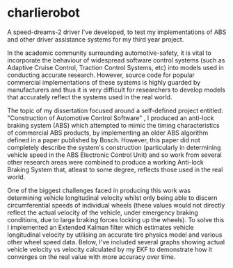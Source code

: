 # charlierobot
A speed-dreams-2 driver I've developed, to test my implementations of ABS and other driver assistance systems for my third year project.

In the academic community surrounding automotive-safety, it is vital to incorporate the behaviour of widespread software control systems (such as Adaptive Cruise Control, Traction Control Systems, etc) into models used in conducting accurate research. However, source code for popular commercial implementations of these systems is highly guarded by manufacturers and thus it is very difficult for researchers to develop models that accurately reflect the systems used in the real world.

The topic of my dissertation focused around a self-defined project entitled: "Construction of Automotive Control Software" , I produced an anti-lock braking system (ABS) which attempted to mimic the timing characteristics of commercial ABS products, by implementing an older ABS algorithm defined in a paper published by Bosch. However, this paper did not completely describe the system's construction (particularly in determining vehicle speed in the ABS Electronic Control Unit) and so work from several other research areas were combined to produce a working Anti-lock Braking System that, atleast to some degree, reflects those used in the real world.

One of the biggest challenges faced in producing this work was determining vehicle longitudinal velocity whilst only being able to discern circumferential speeds of individual wheels (these values would not directly reflect the actual velocity of the vehicle, under emergency braking conditions, due to large braking forces locking up the wheels). To solve this I implemented an Extended Kalman filter which estimates vehicle longitudinal velocity by utilising an accurate tire physics model and various other wheel speed data. Below, I've included several graphs showing actual vehicle velocity vs velocity calculated by my EKF to demonstrate how it converges on the real value with more accuracy over time.
